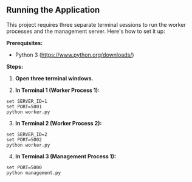 ## Running the Application

This project requires three separate terminal sessions to run the worker processes and the management server. Here's how to set it up:

**Prerequisites:**

* Python 3 (https://www.python.org/downloads/)

**Steps:**

1. **Open three terminal windows.**

2. **In Terminal 1 (Worker Process 1):**
```
set SERVER_ID=1
set PORT=5001
python worker.py
```
3. **In Terminal 2 (Worker Process 2):**
```
set SERVER_ID=2
set PORT=5002
python worker.py
```
4. **In Terminal 3 (Management Process 1):**
```
set PORT=5000
python management.py
```
